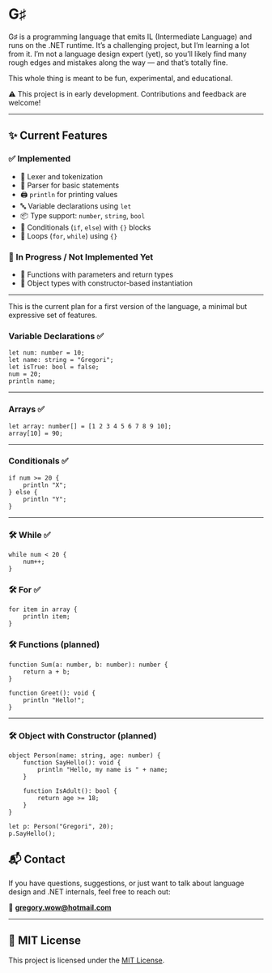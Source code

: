 # G♯

G♯ is a programming language that emits IL (Intermediate Language) and runs on the .NET runtime.
It’s a challenging project, but I’m learning a lot from it. I’m not a language design expert (yet), so you’ll likely
find many rough edges and mistakes along the way — and that’s totally fine.

This whole thing is meant to be fun, experimental, and educational.

⚠️ This project is in early development. Contributions and feedback are welcome!

---

## ✨ Current Features

### ✅ Implemented

- 🧠 Lexer and tokenization
- 🧱 Parser for basic statements
- 🖨️ `println` for printing values
- 🔤 Variable declarations using `let`
- 📦 Type support: `number`, `string`, `bool`
- 🔁 Conditionals (`if`, `else`) with `{}` blocks
- 🔂 Loops (`for`, `while`) using `{}`

### 🚧 In Progress / Not Implemented Yet

- 🧩 Functions with parameters and return types
- 🧱 Object types with constructor-based instantiation
---

This is the current plan for a first version of the language, a minimal but expressive set of features.  

### Variable Declarations ✅

```gsharp
let num: number = 10;
let name: string = "Gregori";
let isTrue: bool = false;
num = 20;
println name;
```

---

### Arrays ✅

```gsharp
let array: number[] = [1 2 3 4 5 6 7 8 9 10];
array[10] = 90;
```

---

### Conditionals ✅

```gsharp
if num >= 20 {
    println "X";
} else {
    println "Y";
}
```

---

### 🛠️ While ✅

```gsharp
while num < 20 {
    num++;
}
```

### 🛠️ For ✅

```gsharp
for item in array {
    println item;
}
```
### 🛠️ Functions (planned)

```gsharp
function Sum(a: number, b: number): number {
    return a + b;
}

function Greet(): void {
    println "Hello!";
}
```

---

### 🛠️ Object with Constructor (planned)

```gsharp
object Person(name: string, age: number) {
    function SayHello(): void {
        println "Hello, my name is " + name;
    }

    function IsAdult(): bool {
        return age >= 18;
    }
}

let p: Person("Gregori", 20);
p.SayHello();
```

## 📬 Contact

If you have questions, suggestions, or just want to talk about language design and .NET internals, feel free to reach
out:

📧 **gregory.wow@hotmail.com**

---

## 📄 MIT License

This project is licensed under the [MIT License](LICENSE).

